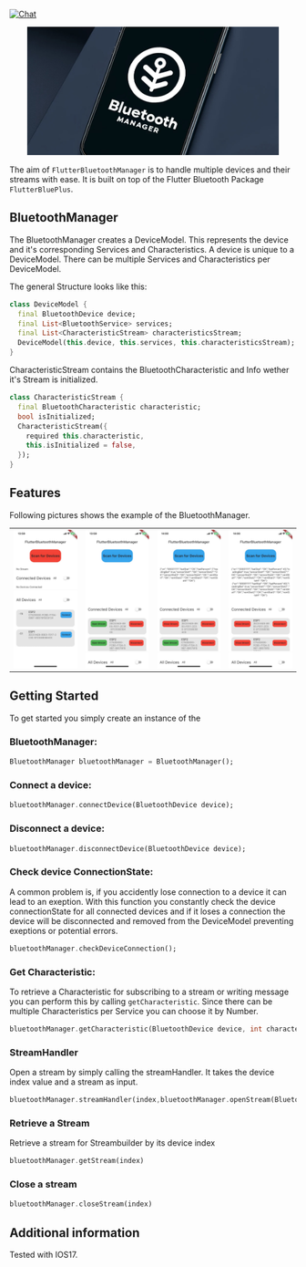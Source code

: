 [![Chat](https://img.shields.io/discord/634853295160033301.svg?style=flat-square&colorB=758ED3)](https://discord.gg/Yk5Efra)

<div align="center">
    <img alt="BluetoothManager" src="resources/F215286A-6FEE-432C-870F-BFA739DE9B56_1_201_a.jpeg" height="225"/>
</div>


The aim of `FlutterBluetoothManager` is to handle multiple devices and their streams with ease. It is built on top of the Flutter Bluetooth Package `FlutterBluePlus`.

## BluetoothManager

The BluetoothManager creates a DeviceModel. This represents the device and it's corresponding Services and Characteristics. A device is unique to a DeviceModel. There can be multiple Services and Characteristics per DeviceModel.

The general Structure looks like this:
```dart
class DeviceModel {
  final BluetoothDevice device;
  final List<BluetoothService> services;
  final List<CharacteristicStream> characteristicsStream;
  DeviceModel(this.device, this.services, this.characteristicsStream);
}
```
CharacteristicStream contains the BluetoothCharacteristic and Info wether it's Stream is initialized.
```dart
class CharacteristicStream {
  final BluetoothCharacteristic characteristic;
  bool isInitialized;
  CharacteristicStream({
    required this.characteristic,
    this.isInitialized = false,
  });
}
```
## Features
Following pictures shows the example of the BluetoothManager.

<table>
  <tr>
    <td><img alt="Search for devices" src="resources/DD05AF0C-8434-43A1-A1D6-C9221B7B93C6_1_105_c.jpeg" width="125"/></td>
    <td><img alt="Connect multiple devices" src="resources/B92488A3-63E6-49CD-BEF6-B67395B7D6A2_1_105_c.jpeg" width="125"/></td>
    <td><img alt="Open single Stream" src="resources/922BA714-DDB9-4535-AF41-F161573E8046_1_105_c.jpeg" width="125"/></td>
    <td><img alt="Open multiple Streams" src="resources/92D4F7DF-A796-4F4E-B6E3-03C89D6646CF_1_105_c.jpeg" width="125"/></td>
  </tr>
</table>

## Getting Started

To get started you simply create an instance of the 
### BluetoothManager:
```dart
BluetoothManager bluetoothManager = BluetoothManager();
```
### Connect a device:
```dart
bluetoothManager.connectDevice(BluetoothDevice device);
```
### Disconnect a device:
```dart
bluetoothManager.disconnectDevice(BluetoothDevice device);
``````

### Check device ConnectionState:
A common problem is, if you accidently lose connection to a device it can lead to an exeption. With this function you constantly check the device connectionState for all connected devices and if it loses a connection the device will be disconnected and removed from the DeviceModel preventing exeptions or potential errors.

```dart
bluetoothManager.checkDeviceConnection();
```
### Get Characteristic:
To retrieve a Characteristic for subscribing to a stream or writing message you can perform this by calling `getCharacteristic`. Since there can be multiple Characteristics per Service you can choose it by Number.
```dart
bluetoothManager.getCharacteristic(BluetoothDevice device, int characteristicNumber);
```
### StreamHandler
Open a stream by simply calling the streamHandler. It takes the device index value and a stream as input.
```dart
bluetoothManager.streamHandler(index,bluetoothManager.openStream(BluetoothCharacteristic? characteristic));
```

### Retrieve a Stream
Retrieve a stream for Streambuilder by its device index
```dart
bluetoothManager.getStream(index)
```

### Close a stream
```dart
bluetoothManager.closeStream(index)
```

## Additional information

Tested with IOS17.